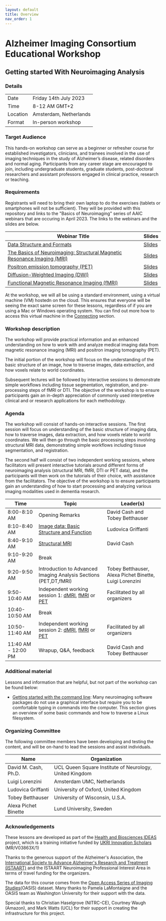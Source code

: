 ```yaml
---
layout: default
title: Overview
nav_order: 1
---
```


# Alzheimer Imaging Consortium Educational Workshop
## Getting started With Neuroimaging Analysis

### Details

|  |  |
| --- | --- |
| Date | Friday 14th July 2023 |
| Time | 8-12 AM GMT+2 | 
| Location | Amsterdam, Netherlands |
| Format | In-person workshop | 

### Target Audience
This hands-on workshop can serve as a beginner or refresher course for established investigators, clinicians, and trainees involved in the use of imaging techniques in the study of Alzheimer’s disease, related disorders and normal aging. Participants from any career stage are encouraged to join, including undergraduate students, graduate students, post-doctoral researchers and assistant professors engaged in clinical practice, research or teaching.

### Requirements
Registrants will need to bring their own laptop to do the exercises (tablets or smartphones will not be sufficient). They will be provided with this repository and links to the "Basics of Neuroimaging" series of AAIC webinars that are occuring in April 2023. The links to the webinars and the slides are below.


| Webinar Title | Slides |
| --- | --- |
| [Data Structure and Formats](https://training.alz.org/products/4520/neuroimaging-pia-basics-of-neuroimaging-data-structure-and-formats) |[Slides](./assets/1_BasicsNeuroimaging_StructureFormat-Griffanti.pdf) | 
| [The Basics of Neuroimaging: Structural Magnetic Resonance Imaging (MRI)](https://training.alz.org/products/4524/neuroimaging-pia-the-basics-of-neuroimaging-structural-magnetic-resonance-imaging-mri) | [Slides](./assets/2_BasicsNeuroimaging_StructuralMRI-Cash.pdf) | 
| [Positron emission tomography (PET)](https://training.alz.org/products/4525/neuroimaging-pia-the-basics-of-neuroimaging-positron-emission-tomography-pet) | [Slides](./assets/3_BasicsNeuroimaging_PET-Betthauser.pdf) |
| [Diffusion-Weighted Imaging (DWI)](https://training.alz.org/products/4526/neuroimaging-pia-the-basics-of-neuroimaging-diffusion-weighted-imaging-dwi) | [Slides](./assets/4_BasicsNeuroimaging_Diffusion_AlexaPB.pdf) |
| [Functional Magnetic Resonance Imaging (fMRI)](https://training.alz.org/products/4528/neuroimaging-pia-the-basics-of-neuroimaging-functional-magnetic-resonance-imaging-fmri) | [Slides](./assets/5_BasicsNeuroimaging_Functional_Luigi.pdf) |

At the workshop, we will all be using a standard environment, using a virtual machine (VM) hostedn on the cloud. This ensures that everyone will be seeing the exact same screen for these lessons, regardless of if you are using a Mac or Windows operating system. You can find out more how to access this virtual machine in the [Connecting](./connecting.md) section.

### Workshop description
The workshop will provide practical information and an enhanced understanding on how to work with and analyze medical imaging data from magnetic resonance imaging (MRI) and positron imaging tomography (PET).

The initial portion of the workshop will focus on the understanding of the basic structure of an image, how to traverse images, data extraction, and how voxels relate to world coordinates.

Subsequent lectures will be followed by interactive sessions to demonstrate simple workflows including tissue segmentation, registration, and pre-processing steps of fMRI or DTI. The objective of the workshop is to ensure participants gain an in-depth appreciation of commonly used interpretive clinical and or research applications for each methodology. 


### Agenda
The workshop will consist of hands-on interactive sessions. The first session will focus on understanding of the basic structure of imaging data, how to traverse images, data extraction, and how voxels relate to world coordinates. We will then go through the basic processing steps involving structural MRI data, demonstrating simple workflows including tissue segmentation, and registration. 

The second half will consist of two independent working sessions, where facilitators will present interactive tutorials around different forms of neuroimaging analysis (structural MRI, fMRI, DTI or PET data), and the participants will then work on the tutorials of their choice, with assistance from the facilitators. The objective of the workshop is to ensure participants gain an understanding of how to start processing and analyzing various imaging modalities used in dementia research. 



| Time | Topic | Leader(s) | 
| --- | --- | --- |
| 8:00-8:10 AM | Opening Remarks | David Cash and Tobey Betthauser |
| 8:10-8:40 AM |  [Image data: Basic Structure and Function](./imaging-data.md) | Ludovica Griffanti | 
| 8:40-9:10 AM| [Structural MRI](./structural-mri.md) | David Cash | 
| 9:10-9:20 AM | Break | |
| 9:20-9:50 AM | Introduction to Advanced Imaging Analysis Sections (PET,DT,fMRI) | Tobey Betthauser, Alexa Pichet Binette, Luigi Lorenzini |
| 9:50-10:40 AM | Independent working session 1: [dMRI](./dmri-preproc.md), [fMRI](./fmri-preproc.md) or [PET](./pet.md)  | Facilitated by all organizers |
| 10:40-10:50 AM | Break | |
| 10:50-11:40 AM | Independent working session 2: [dMRI](./dmri-preproc.md), [fMRI](./fmri-preproc.md) or [PET](./pet.md)   | Facilitated by all organizers |
| 11:40 AM - 12:00 PM | Wrapup, Q&A, feedback | David Cash and Tobey Betthauser |


### Additional material
Lessons and information that are helpful, but not part of the workshop can be found below:
* [Getting started with the command line](./command-line.md): Many neuroimaging software packages do not use a graphical interface but require you to be comfortable typing in commands into the computer. This section gives an overview of some basic commands and how to traverse a Linux filesystem.

### Organizing Committee
The following committee members have been developing and testing the content, and will be on-hand to lead the sessions and assist individuals. 

| Name | Organization |
| --- | --- |
| David M. Cash, Ph.D. | UCL Queen Square Institute of Neurology, United Kingdom
| Luigi Lorenzini | Amsterdam UMC, Netherlands |
| Ludovica Griffanti | University of Oxford, United Kingdom |
| Tobey Betthauser | University of Wisconsin, U.S.A. | 
| Alexa Pichet Binette | Lund University, Sweden |

### Acknowledgements
These lessons are developed as part of the [Health and Biosciences IDEAS](https://healthbioscienceideas.github.io) project, which is a training initiative funded by [UKRI Innovation Scholars](https://www.ukri.org/opportunity/innovation-scholars-data-science-training-in-health-bioscience/) (MR/V03863X/1)

Thanks to the generous support of the Alzheimer's Association, the [International Society to Advance Alzheimer's Research and Treatment (ISTAART)](https://action.alz.org/personifyebusiness/default.aspx?tabid=1516) and the ISTAART Neuroimaging Professional Interest Area in terms of travel funding for the organizers.

The data for this course comes from the [Open Access Series of Imaging Studies](https://www.oasis-brains.org/)(OASIS) dataset. Many thanks to Pamela LaMontaigne and the OASIS team as Washington University for their support with the data.

Special thanks to Christian Haselgrove (NITRC-CE), Courtney Waugh (Amazon), and Mark Watts (UCL) for their support in creating the infrastructure for this project. 
